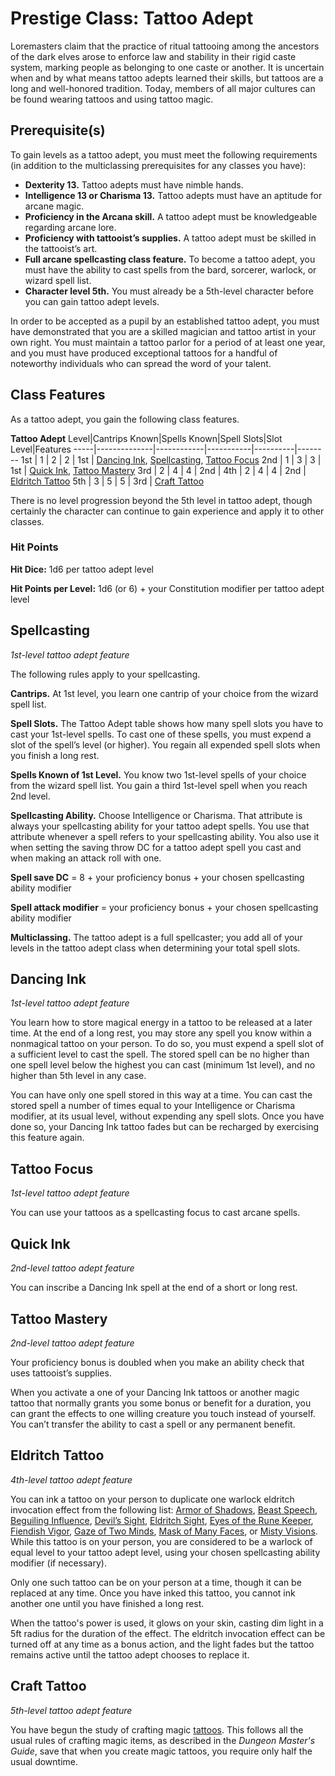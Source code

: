 # Prestige Class: Tattoo Adept
Loremasters claim that the practice of ritual tattooing among the ancestors of the dark elves arose to enforce law and stability in their rigid caste system, marking people as belonging to one caste or another. It is uncertain when and by what means tattoo adepts learned their skills, but tattoos are a long and well-honored tradition. Today, members of all major cultures can be found wearing tattoos and using tattoo magic.

## Prerequisite(s)
To gain levels as a tattoo adept, you must meet the following requirements (in addition to the multiclassing prerequisites for any classes you have):

* **Dexterity 13.** Tattoo adepts must have nimble hands.
* **Intelligence 13 or Charisma 13.** Tattoo adepts must have an aptitude for arcane magic.
* **Proficiency in the Arcana skill.** A tattoo adept must be knowledgeable regarding arcane lore.
* **Proficiency with tattooist’s supplies.** A tattoo adept must be skilled in the tattooist’s art.
* **Full arcane spellcasting class feature.** To become a tattoo adept, you must have the ability to cast spells from the bard, sorcerer, warlock, or wizard spell list.
* **Character level 5th.** You must already be a 5th-level character before you can gain tattoo adept levels.

In order to be accepted as a pupil by an established tattoo adept, you must have demonstrated that you are a skilled magician and tattoo artist in your own right. You must maintain a tattoo parlor for a period of at least one year, and you must have produced exceptional tattoos for a handful of noteworthy individuals who can spread the word of your talent.

## Class Features
As a tattoo adept, you gain the following class features.

**Tattoo Adept**
Level|Cantrips Known|Spells Known|Spell Slots|Slot Level|Features
-----|--------------|------------|-----------|----------|--------
1st  | 1 | 2 | 2 | 1st | [Dancing Ink](#dancing-ink), [Spellcasting](#spellcasting), [Tattoo Focus](#tattoo-focus)
2nd  | 1 | 3 | 3 | 1st | [Quick Ink](#quick-ink), [Tattoo Mastery](#tattoo-mastery)
3rd  | 2 | 4 | 4 | 2nd | 
4th  | 2 | 4 | 4 | 2nd | [Eldritch Tattoo](#eldritch-tattoo)
5th  | 3 | 5 | 5 | 3rd | [Craft Tattoo](#craft-tattoo)

There is no level progression beyond the 5th level in tattoo adept, though certainly the character can continue to gain experience and apply it to other classes.

### Hit Points
**Hit Dice:** 1d6 per tattoo adept level

**Hit Points per Level:** 1d6 (or 6) + your Constitution modifier per tattoo adept level

## Spellcasting
*1st-level tattoo adept feature*

The following rules apply to your spellcasting.

**Cantrips.** At 1st level, you learn one cantrip of your choice from the wizard spell list.

**Spell Slots.** The Tattoo Adept table shows how many spell slots you have to cast your 1st-level spells. To cast one of these spells, you must expend a slot of the spell’s level (or higher). You regain all expended spell slots when you finish a long rest.

**Spells Known of 1st Level.** You know two 1st-level spells of your choice from the wizard spell list. You gain a third 1st-level spell when you reach 2nd level.

**Spellcasting Ability.** Choose Intelligence or Charisma. That attribute is always your spellcasting ability for your tattoo adept spells. You use that attribute whenever a spell refers to your spellcasting ability. You also use it when setting the saving throw DC for a tattoo adept spell you cast and when making an attack roll with one.

**Spell save DC** = 8 + your proficiency bonus + your chosen spellcasting ability modifier

**Spell attack modifier** = your proficiency bonus + your chosen spellcasting ability modifier

**Multiclassing.** The tattoo adept is a full spellcaster; you add all of your levels in the tattoo adept class when determining your total spell slots.

## Dancing Ink
*1st-level tattoo adept feature*

You learn how to store magical energy in a tattoo to be released at a later time. At the end of a long rest, you may store any spell you know within a nonmagical tattoo on your person. To do so, you must expend a spell slot of a sufficient level to cast the spell. The stored spell can be no higher than one spell level below the highest you can cast (minimum 1st level), and no higher than 5th level in any case.

You can have only one spell stored in this way at a time. You can cast the stored spell a number of times equal to your Intelligence or Charisma modifier, at its usual level, without expending any spell slots. Once you have done so, your Dancing Ink tattoo fades but can be recharged by exercising this feature again.

## Tattoo Focus
*1st-level tattoo adept feature*

You can use your tattoos as a spellcasting focus to cast arcane spells.

## Quick Ink
*2nd-level tattoo adept feature*

You can inscribe a Dancing Ink spell at the end of a short or long rest.

## Tattoo Mastery
*2nd-level tattoo adept feature*

Your proficiency bonus is doubled when you make an ability check that uses tattooist’s supplies.

When you activate a one of your Dancing Ink tattoos or another magic tattoo that normally grants you some bonus or benefit for a duration, you can grant the effects to one willing creature you touch instead of yourself. You can’t transfer the ability to cast a spell or any permanent benefit.

## Eldritch Tattoo
*4th-level tattoo adept feature*

You can ink a tattoo on your person to duplicate one warlock eldritch invocation effect from the following list: [Armor of Shadows](../Warlock.md#armor-of-shadows), [Beast Speech](../Warlock.md#beast-speech), [Beguiling Influence](../Warlock.md#beguiling-influence), [Devil’s Sight](../Warlock.md#devils-sight), [Eldritch Sight](../Warlock.md#eldritch-sight), [Eyes of the Rune Keeper](../Warlock.md#eyes-of-the-rune-keeper), [Fiendish Vigor](../Warlock.md#fiendish-vigor), [Gaze of Two Minds](../Warlock.md#gaze-of-two-minds), [Mask of Many Faces](../Warlock.md#mask-of-many-faces), or [Misty Visions](../Warlock.md#misty-visions). While this tattoo is on your person, you are considered to be a warlock of equal level to your tattoo adept level, using your chosen spellcasting ability modifier (if necessary).

Only one such tattoo can be on your person at a time, though it can be replaced at any time. Once you have inked this tattoo, you cannot ink another one until you have finished a long rest.

When the tattoo's power is used, it glows on your skin, casting dim light in a 5ft radius for the duration of the effect. The eldritch invocation effect can be turned off at any time as a bonus action, and the light fades but the tattoo remains active until the tattoo adept chooses to replace it.

## Craft Tattoo
*5th-level tattoo adept feature*

You have begun the study of crafting magic [tattoos](/Magic/Tattoos.md). This follows all the usual rules of crafting magic items, as described in the *Dungeon Master's Guide*, save that when you create magic tattoos, you require only half the usual downtime.
